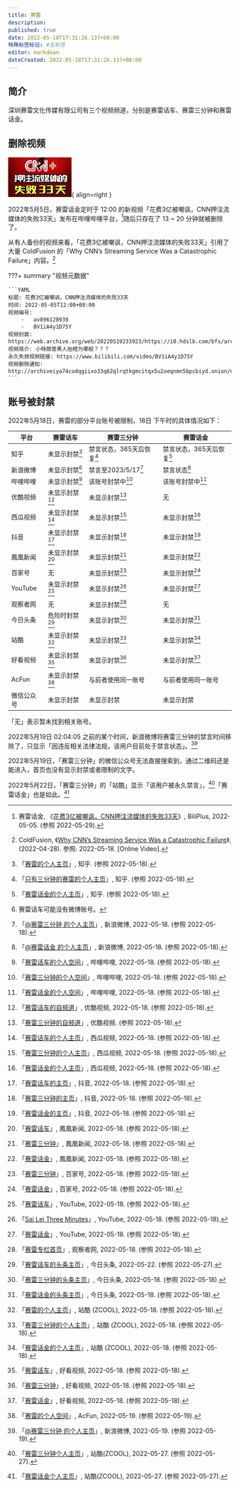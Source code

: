 ```yaml
---
title: 赛雷
description:
published: true
date: 2022-05-18T17:31:26.137+08:00
特殊标签标记: #无标签
editor: markdown
dateCreated: 2022-05-18T17:31:26.137+08:00
---
```


## 简介

深圳赛雷文化传媒有限公司有三个视频频道，分别是赛雷话车、赛雷三分钟和赛雷话金。

## 删除视频

![《花费3亿被嘲讽，CNN押注流媒体的失败33天》视频封面](/src/people/赛雷/CNN.webp){ align=right }

2022年5月5日，赛雷话金定时于 12:00 的新视频「花费3亿被嘲讽，CNN押注流媒体的失败33天」发布在哔哩哔哩平台，[^av896128939]随后只存在了 13 ~ 20 分钟就被删除了。

[^av896128939]: 赛雷话金, 《[花费3亿被嘲讽，CNN押注流媒体的失败33天](https://web.archive.org/web/20220529061056/https://www.biliplus.com/video/av896128939/)》, BiliPlus, 2022-05-05. (参照 2022-05-29).

从有人备份的视频来看，「花费3亿被嘲讽，CNN押注流媒体的失败33天」引用了大量 ColdFusion 的「Why CNN’s Streaming Service Was a Catastrophic Failure」内容。[^AaKSrmz3iX0]

[^AaKSrmz3iX0]: ColdFusion, 《[Why CNN’s Streaming Service Was a Catastrophic Failure](https://www.youtube.com/watch?v=AaKSrmz3iX0)》, (2022-04-28). 参照: 2022-05-18. [Online Video].

???+ summary "视频元数据"

    ```YAML
    标题: 花费3亿被嘲讽，CNN押注流媒体的失败33天
    时间: 2022-05-05T12:00+08:00
    视频编号:
        -   av896128939
        -   BV1iA4y1D75Y
    视频封面: https://web.archive.org/web/20220519233923/https://i0.hdslb.com/bfs/archive/13c0f754caaa06d1493a1e3df9b6a6ec11c37be0.jpg
    视频简介: 小特朗普黑人抬棺为哪般？？？
    永久失效视频链接: https://www.bilibili.com/video/BV1iA4y1D75Y
    视频删除通知: http://archiveiya74codqgiixo33q62qlrqtkgmcitqx5u2oeqnmn5bpcbiyd.onion/nqpvR
    ```

## 账号被封禁

2022年5月18日，赛雷的部分平台账号被限制，18日 下午时的具体情况如下：

| 平台       | 赛雷话车         | 赛雷三分钟                 | 赛雷话金                   |
| ---------- | ---------------- | -------------------------- | -------------------------- |
| 知乎       | 未显示封禁[^11]  | 禁言状态，365天后恢复[^12] | 禁言状态，365天后恢复[^13] |
| 新浪微博   | 未显示封禁[^21]  | 禁言至2023/5/17[^22]       | 禁言状态[^23]              |
| 哔哩哔哩   | 未显示封禁[^31]  | 该账号封禁中[^32]          | 该账号封禁中[^33]          |
| 优酷视频   | 未显示封禁[^41]  | 未显示封禁[^42]            | 无                         |
| 西瓜视频   | 未显示封禁[^51]  | 未显示封禁[^52]            | 未显示封禁[^53]            |
| 抖音       | 未显示封禁[^61]  | 未显示封禁[^62]            | 未显示封禁[^63]            |
| 鳳凰新闻   | 未显示封禁[^71]  | 未显示封禁[^72]            | 未显示封禁[^73]            |
| 百家号     | 无               | 未显示封禁[^82]            | 未显示封禁[^83]            |
| YouTube    | 未显示封禁[^91]  | 未显示封禁[^92]            | 未显示封禁[^93]            |
| 观察者网   | 无               | 未显示封禁[^102]           | 无                         |
| 今日头条   | 危险时封禁[^111] | 未显示封禁[^112]           | 未显示封禁[^113]           |
| 站酷       | 未显示封禁[^121] | 未显示封禁[^122]           | 未显示封禁[^123]           |
| 好看视频   | 未显示封禁[^131] | 未显示封禁[^132]           | 未显示封禁[^133]           |
| AcFun      | 未显示封禁[^141] | 与前者使用同一账号         | 与前者使用同一账号         |
| 微信公众号 | 未显示封禁       | 未显示封禁                 | 未显示封禁                 |

「无」表示暂未找到相关账号。

[^11]: 「[赛雷的个人主页](https://web.archive.org/web/20220518085455/https://www.zhihu.com/people/sailei2015)」, 知乎. (参照 2022-05-18).

[^12]: 「[只有三分钟的赛雷的个人主页](https://web.archive.org/web/20220518084313/https://www.zhihu.com/people/sl3min)」, 知乎. (参照 2022-05-18).

[^13]: 「[赛雷话金的个人主页](https://web.archive.org/web/20220518120332/https://www.zhihu.com/people/guo-xin-chen-8)」, 知乎. (参照 2022-05-18).

[^21]: 赛雷话车可能没有微博账号。

[^22]: 「[@赛雷三分钟 的个人主页](http://archiveiya74codqgiixo33q62qlrqtkgmcitqx5u2oeqnmn5bpcbiyd.onion/lFZJp "https://weibo.com/sl3fz")」, 新浪微博, 2022-05-18. (参照 2022-05-18).

[^23]: 「[@赛雷话金 的个人主页](http://archiveiya74codqgiixo33q62qlrqtkgmcitqx5u2oeqnmn5bpcbiyd.onion/5P3Pb "https://weibo.com/u/6432805191")」, 新浪微博, 2022-05-18. (参照 2022-05-18).

[^31]: 「[赛雷话车的个人空间](http://archiveiya74codqgiixo33q62qlrqtkgmcitqx5u2oeqnmn5bpcbiyd.onion/Rad5I "https://space.bilibili.com/510362725/")」, 哔哩哔哩, 2022-05-18. (参照 2022-05-18).

[^32]: 「[赛雷三分钟的个人空间](http://archiveiya74codqgiixo33q62qlrqtkgmcitqx5u2oeqnmn5bpcbiyd.onion/LmQ4X "https://space.bilibili.com/26108626/")」, 哔哩哔哩, 2022-05-18. (参照 2022-05-18).

[^33]: 「[赛雷话金的个人空间](http://archiveiya74codqgiixo33q62qlrqtkgmcitqx5u2oeqnmn5bpcbiyd.onion/mMbGi "https://space.bilibili.com/151482404/")」, 哔哩哔哩, 2022-05-18. (参照 2022-05-18).

[^41]: 「[赛雷话车的自频道](https://web.archive.org/web/20220518121029/https://www.youku.com/profile/index/?uid=UNDY1NjAzMjY1Mg%3D%3D)」, 优酷视频, 2022-05-18. (参照 2022-05-18).

[^42]: 「[赛雷三分钟的自频道](https://web.archive.org/web/20220518120647/https://www.youku.com/profile/index/?uid=UNDY1NjA2OTI2MA%3D%3D)」, 优酷视频. (参照 2022-05-18).

[^51]: 「[赛雷话车的个人主页](https://web.archive.org/web/20220518121401/https://www.ixigua.com/home/4280517202?wid_try=1)」, 西瓜视频, 2022-05-18. (参照 2022-05-18).

[^52]: 「[赛雷三分钟的个人主页](https://web.archive.org/web/20220518121359/https://www.ixigua.com/home/50056747318?wid_try=1)」, 西瓜视频, 2022-05-18. (参照 2022-05-18).

[^53]: 「[赛雷话金的个人主页](https://web.archive.org/web/20220518120741/https://www.ixigua.com/home/4182165446207629?wid_try=1)」, 西瓜视频, 2022-05-18. (参照 2022-05-18).

[^61]: 「[赛雷话车的主页](http://archiveiya74codqgiixo33q62qlrqtkgmcitqx5u2oeqnmn5bpcbiyd.onion/VE075 "https://www.douyin.com/user/MS4wLjABAAAAkEL1zC3qIiAwjqwic-lR2HTW2SYYrNJ53GZ02qxD0Jw")」, 抖音, 2022-05-18. (参照 2022-05-18).

[^62]: 「[赛雷三分钟的主页](http://archiveiya74codqgiixo33q62qlrqtkgmcitqx5u2oeqnmn5bpcbiyd.onion/fWyGl "https://www.douyin.com/user/MS4wLjABAAAAsOGs9sSc6NmDrhzYDQk5N1stt6hI771XOZyBGmqYOPQ")」, 抖音, 2022-05-18. (参照 2022-05-18).

[^63]: 「[赛雷话金的主页](http://archiveiya74codqgiixo33q62qlrqtkgmcitqx5u2oeqnmn5bpcbiyd.onion/HNGUI "https://www.douyin.com/user/MS4wLjABAAAAXlxZTjjvrG4ODnScOkLfFr2sR1pGD_rc23eCjmYuCaibycZK2Snv7Xkw2DDLDqL-")」, 抖音, 2022-05-18. (参照 2022-05-18).

[^71]: 「[赛雷话车](https://web.archive.org/web/20220518142219/https://ishare.ifeng.com/mediaShare/home/355361/media)」, 鳳凰新闻, 2022-05-18. (参照 2022-05-18).

[^72]: 「[赛雷三分钟](https://web.archive.org/web/20220518140804/https://ishare.ifeng.com/mediaShare/home/510641/media)」, 鳳凰新闻, 2022-05-18. (参照 2022-05-18).

[^73]: 「[赛雷话金](https://web.archive.org/web/20220518152413/https://ishare.ifeng.com/mediaShare/home/1544025/media)」, 鳳凰新闻, 2022-05-18. (参照 2022-05-18).

[^82]: 「[赛雷三分钟](https://web.archive.org/web/20220518141506/https://author.baidu.com/home/1545348437052290)」, 百家号, 2022-05-18. (参照 2022-05-18).

[^83]: 「[赛雷话金](https://web.archive.org/web/20220518141459/https://author.baidu.com/home/1721292349084530)」, 百家号, 2022-05-18. (参照 2022-05-18).

[^91]: 「[赛雷话车](https://web.archive.org/web/20220518124859/https://www.youtube.com/channel/UCZDj0cxCxlhYwtGeiH80Bqw)」, YouTube, 2022-05-18. (参照 2022-05-18).

[^92]: 「[Sai Lei Three Minutes](https://web.archive.org/web/20220518124106/https://www.youtube.com/channel/UCzd-dZCUY9JlGeOJpygyL8w)」, YouTube, 2022-05-18. (参照 2022-05-18).

[^93]: 「[赛雷话金](https://web.archive.org/web/20220518124153/https://www.youtube.com/channel/UCWYt5sNnIGxUZS11IX9XY1Q)」, YouTube, 2022-05-18. (参照 2022-05-18).

[^102]: 「[赛雷专栏首页](http://archiveiya74codqgiixo33q62qlrqtkgmcitqx5u2oeqnmn5bpcbiyd.onion/XoNYs "https://www.guancha.cn/sailei")」, 观察者网, 2022-05-18. (参照 2022-05-18).

[^111]: 「[赛雷话车的头条主页](https://archive.ph/df519 "https://www.toutiao.com/c/user/token/MS4wLjABAAAAG9WA1-kGS9lnk3Infguz4_bnVJW_hLdV1oFbi1XgOjc/")」, 今日头条, 2022-05-22. (参照 2022-05-27).

[^112]: 「[赛雷三分钟的头条主页](http://archiveiya74codqgiixo33q62qlrqtkgmcitqx5u2oeqnmn5bpcbiyd.onion/veA7S "https://www.toutiao.com/c/user/token/MS4wLjABAAAAfctZOYY7iMEyVKbElQCYymZaU8IpspaC06GLnx8CsM0/")」, 今日头条, 2022-05-18. (参照 2022-05-18).

[^113]: 「[赛雷话金的头条主页](http://archiveiya74codqgiixo33q62qlrqtkgmcitqx5u2oeqnmn5bpcbiyd.onion/xgJKV "https://www.toutiao.com/c/user/token/MS4wLjABAAAApjQJjH6loyDzmTO3oF8AlO90aTFp30HOLaifjE3qu716k9D5JYsGcNDY3C46c5J1/")」, 今日头条, 2022-05-18. (参照 2022-05-18).

[^121]: 「[赛雷的个人主页](https://web.archive.org/web/20220518143345/https://www.zcool.com.cn/u/13317634)」, 站酷 (ZCOOL), 2022-05-18. (参照 2022-05-18).

[^122]: 「[赛雷三分钟的个人主页](https://web.archive.org/web/20220518143724/https://www.zcool.com.cn/u/14755131)」, 站酷 (ZCOOL), 2022-05-18. (参照 2022-05-18).

[^123]: 「[赛雷话金的个人主页](https://web.archive.org/web/20220518143745/https://www.zcool.com.cn/u/20144666)」, 站酷 (ZCOOL), 2022-05-18. (参照 2022-05-18).

[^131]: 「[赛雷话车](https://web.archive.org/web/20220518144930/https://haokan.baidu.com/author/1641723223745485)」, 好看视频, 2022-05-18. (参照 2022-05-18).

[^132]: 「[赛雷三分钟](https://web.archive.org/web/20220518144943/https://haokan.baidu.com/author/1545348437052290)」, 好看视频, 2022-05-18. (参照 2022-05-18).

[^133]: 「[赛雷话金](https://web.archive.org/web/20220518145109/https://haokan.baidu.com/author/1721292349084530)」, 好看视频, 2022-05-18. (参照 2022-05-18).

[^141]: 「[赛雷的个人空间](https://web.archive.org/web/20220519012046/https://www.acfun.cn/u/13630266)」, AcFun, 2022-05-19. (参照 2022-05-19).

2022年5月19日 02:04:05 之前的某个时间，新浪微博将赛雷三分钟的禁言时间移除了，只显示「因违反相关法律法规，该用户目前处于禁言状态」。[^22_2]

[^22_2]: 「[@赛雷三分钟 的个人主页](http://archiveiya74codqgiixo33q62qlrqtkgmcitqx5u2oeqnmn5bpcbiyd.onion/5zSw6)」, 新浪微博, 2022-05-19. (参照 2022-05-19).

2022年5月19日，「赛雷三分钟」的微信公众号无法直接搜索到，通过二维码还是能进入，首页也没有显示封禁或者限制的文字。

2022年5月22日，「赛雷三分钟」的「站酷」显示「该用户被永久禁言」，[^3055]「赛雷话金」也是如此。[^3058]

[^3055]: 「[赛雷三分钟个人主页](https://web.archive.org/web/20220527013055/https://www.zcool.com.cn/u/14755131)」, 站酷(ZCOOL), 2022-05-27. (参照 2022-05-27).

[^3058]: 「[赛雷话金个人主页](https://web.archive.org/web/20220527013058/https://www.zcool.com.cn/u/20144666)」, 站酷(ZCOOL), 2022-05-27. (参照 2022-05-27).
